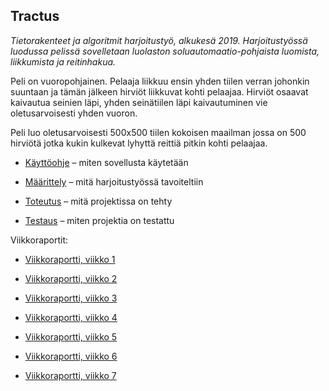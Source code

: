 ## Tractus

*Tietorakenteet ja algoritmit harjoitustyö, alkukesä 2019. Harjoitustyössä luodussa pelissä sovelletaan luolaston soluautomaatio-pohjaista luomista,  liikkumista ja reitinhakua.*

Peli on vuoropohjainen. Pelaaja liikkuu ensin yhden tiilen verran johonkin suuntaan ja tämän jälkeen hirviöt liikkuvat kohti pelaajaa. Hirviöt osaavat kaivautua seinien läpi, yhden seinätiilen läpi kaivautuminen vie oletusarvoisesti yhden vuoron. 

Peli luo oletusarvoisesti 500x500 tiilen kokoisen maailman jossa on 500 hirviötä jotka kukin kulkevat lyhyttä reittiä pitkin kohti pelaajaa. 


* [Käyttöohje](https://github.com/juhoaj/tiralabra-tractus/blob/master/documentation/käyttöohje.md) – miten sovellusta käytetään

* [Määrittely](https://github.com/juhoaj/tiralabra-tractus/blob/master/documentation/määrittely.md) – mitä harjoitustyössä tavoiteltiin

* [Toteutus](https://github.com/juhoaj/tiralabra-tractus/blob/master/documentation/toteutus.md) – mitä projektissa on tehty

* [Testaus](https://github.com/juhoaj/tiralabra-tractus/blob/master/documentation/testaus.md) – miten projektia on testattu


Viikkoraportit:

* [Viikkoraportti, viikko 1](https://github.com/juhoaj/tiralabra-tractus/blob/master/documentation/viikkoraportti_1.md)

* [Viikkoraportti, viikko 2](https://github.com/juhoaj/tiralabra-tractus/blob/master/documentation/viikkoraportti_2.md)

* [Viikkoraportti, viikko 3](https://github.com/juhoaj/tiralabra-tractus/blob/master/documentation/viikkoraportti_3.md)

* [Viikkoraportti, viikko 4](https://github.com/juhoaj/tiralabra-tractus/blob/master/documentation/viikkoraportti_4.md)

* [Viikkoraportti, viikko 5](https://github.com/juhoaj/tiralabra-tractus/blob/master/documentation/viikkoraportti_5.md)

* [Viikkoraportti, viikko 6](https://github.com/juhoaj/tiralabra-tractus/blob/master/documentation/viikkoraportti_6.md)

* [Viikkoraportti, viikko 7](https://github.com/juhoaj/tiralabra-tractus/blob/master/documentation/viikkoraportti_7.md)
